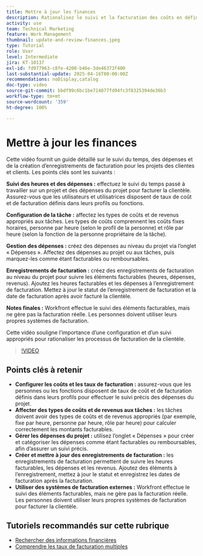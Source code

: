 ```yaml
---
title: Mettre à jour les finances
description: Rationalisez le suivi et la facturation des coûts en définissant des taux, en affectant des types de coûts et de revenus aux tâches, en gérant les dépenses et en créant des enregistrements de facturation. Workfront n’effectue pas la facturation à proprement parler.
activity: use
team: Technical Marketing
feature: Work Management
thumbnail: update-and-review-finances.jpeg
type: Tutorial
role: User
level: Intermediate
jira: KT-10137
exl-id: fd977963-c8fe-4200-b46e-3de46373f400
last-substantial-update: 2025-04-16T00:00:00Z
recommendations: noDisplay,catalog
doc-type: video
source-git-commit: bbdf99c6bc1be714077fd94fc3f8325394de36b3
workflow-type: tm+mt
source-wordcount: '359'
ht-degree: 100%

---
```



# Mettre à jour les finances

Cette vidéo fournit un guide détaillé sur le suivi du temps, des dépenses et de la création d’enregistrements de facturation pour les projets des clientes et clients. Les points clés sont les suivants :

**Suivi des heures et des dépenses :**
effectuez le suivi du temps passé à travailler sur un projet et des dépenses du projet pour facturer la clientèle.
Assurez-vous que les utilisateurs et utilisatrices disposent de taux de coût et de facturation définis dans leurs profils ou fonctions.

**Configuration de la tâche :**
affectez les types de coûts et de revenus appropriés aux tâches.
Les types de coûts comprennent les coûts fixes horaires, personne par heure (selon le profil de la personne) et rôle par heure (selon la fonction de la personne propriétaire de la tâche).

**Gestion des dépenses :**
créez des dépenses au niveau du projet via l’onglet « Dépenses ».
Affectez des dépenses au projet ou aux tâches, puis marquez-les comme étant facturables ou remboursables.

**Enregistrements de facturation :**
créez des enregistrements de facturation au niveau du projet pour suivre les éléments facturables (heures, dépenses, revenus).
Ajoutez les heures facturables et les dépenses à l’enregistrement de facturation.
Mettez à jour le statut de l’enregistrement de facturation et la date de facturation après avoir facturé la clientèle.

**Notes finales :**
Workfront effectue le suivi des éléments facturables, mais ne gère pas la facturation réelle. Les personnes doivent utiliser leurs propres systèmes de facturation.

Cette vidéo souligne l’importance d’une configuration et d’un suivi appropriés pour rationaliser les processus de facturation de la clientèle.

>[!VIDEO](https://video.tv.adobe.com/v/3457648/?quality=12&learn=on&enablevpops=1)

## Points clés à retenir


* **Configurer les coûts et les taux de facturation :** assurez-vous que les personnes ou les fonctions disposent de taux de coût et de facturation définis dans leurs profils pour effectuer le suivi précis des dépenses du projet.
* **Affecter des types de coûts et de revenus aux tâches :** les tâches doivent avoir des types de coûts et de revenus appropriés (par exemple, fixe par heure, personne par heure, rôle par heure) pour calculer correctement les montants facturables.
* **Gérer les dépenses du projet :** utilisez l’onglet « Dépenses » pour créer et catégoriser les dépenses comme étant facturables ou remboursables, afin d’assurer un suivi précis.
* **Créer et mettre à jour des enregistrements de facturation :** les enregistrements de facturation permettent de suivre les heures facturables, les dépenses et les revenus. Ajoutez des éléments à l’enregistrement, mettez à jour le statut et enregistrez les dates de facturation après la facturation.
* **Utiliser des systèmes de facturation externes :** Workfront effectue le suivi des éléments facturables, mais ne gère pas la facturation réelle. Les personnes doivent utiliser leurs propres systèmes de facturation pour facturer la clientèle.


## Tutoriels recommandés sur cette rubrique

* [Rechercher des informations financières](/help/manage-work/project-finances/find-financial-information.md)
* [Comprendre les taux de facturation multiples](/help/manage-work/project-finances/multiple-billing-rates.md)
  <!--* [Update finances](/help/manage-work/project-finances/update-and-review-finances.md)-->

